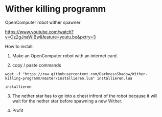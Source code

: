 # Wither killing programm
OpenComputer robot wither spawner

https://www.youtube.com/watch?v=Oz2gJnaWIBw&feature=youtu.be&pxtry=3

How to install:

1) Make an OpenComputer robot with an internet card.

2) copy / paste commands

```
wget -f "https://raw.githubusercontent.com/DarknessShadow/Wither-killing-programm/master/installieren.lua" installieren.lua

installieren
```
3) The nether star has to go into a chest infront of the robot because it will wait for the nether star before spawning a new Wither.

4) Profit
